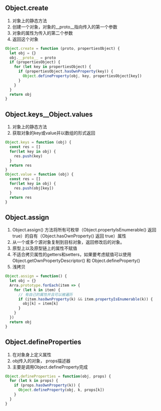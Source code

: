 ## Object.create
1. 对象上的静态方法
2. 创建一个对象，对象的__proto__指向传入的第一个参数
3. 对象的属性为传入的第二个参数
4. 返回这个对象
```js
Object.create = function (proto, propertiesObject) {
  let obj = {}
  obj.__proto__ = proto
  if (propertiesObject) {
    for (let key in propertiesObject) {
      if (propertiesObject.hasOwnProperty(key)) {
        Object.defineProperty(obj, key, propertiesObject[key])
      }
    }
  }
  return obj
}
```

## Object.keys__Object.values
1. 对象上的静态方法
2. 获取对象的key或value并以数组的形式返回
```js
Object.keys = function (obj) {
  const res = []
  for(let key in obj) {
    res.push(key)
  }
  return res
}
Object.value = function (obj) {
  const res = []
  for(let key in obj) {
    res.push(obj[key])
  }
  return res
}
```

## Object.assign
1. Object.assign() 方法将所有可枚举（Object.propertyIsEnumerable() 返回 true）的自有（Object.hasOwnProperty() 返回 true）属性
2. 从一个或多个源对象复制到目标对象，返回修改后的对象。
3. 原型上以及原型链上的属性不赋值
4. 不适合拷贝属性的getters和setters，如果要考虑赋值可以使用Object.getOwnPropertyDescriptor() 和 Object.defineProperty()
5. 浅拷贝
```js
Object.assign = function() {
  let obj = {}
  Arra.prototype.forEach(item => {
    for (let k in item) {
      // 有自己的属性并且可以被遍历
      if (item.hasOwnProperty(k) && item.propertyIsEnumerable(k)) {
        obj[k] = item[k]
      }
    }
  })
  return obj
}
```

## Object.defineProperties
1. 在对象身上定义属性
2. obj传入的对象， props描述器
3. 主要是调用Object.defineProperty完成
```js
Object.defineProperties = function(obj, props) {
  for (let k in props) {
    if (props.hasOwnProperty(k)) {
      Object.defineProperty(obj, k, props[k])
    }
  }
}
```